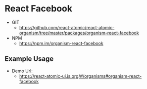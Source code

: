 React Facebook 
===============
<!--hidden-->
   * GIT
      * https://github.com/react-atomic/react-atomic-organism/tree/master/packages/organism-react-facebook 
   * NPM
      * https://npm.im/organism-react-facebook

## Example Usage
* Demo Url:
   * https://react-atomic-ui.js.org/#/organisms#organism-react-facebook
<!--/hidden-->



